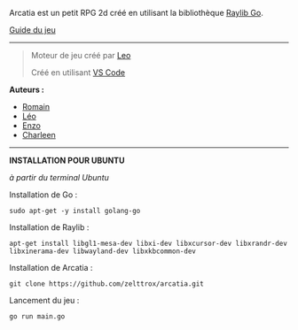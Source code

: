 Arcatia est un petit RPG 2d créé en utilisant la bibliothèque [Raylib Go](https://github.com/gen2brain/raylib-go).

[Guide du jeu](https://crawling-harmony-876.notion.site/Tutoriel-Arcatia-10e7260ac5138069812bc7a4a356a937?pvs=4)

-------------------------------------

> Moteur de jeu créé par [Leo](https://github.com/comptegithubleo)
> 
> Créé en utilisant [VS Code](https://code.visualstudio.com/)

**Auteurs :**
- [Romain](https://github.com/Velapsis)
- [Léo](https://github.com/mkbyx)
- [Enzo](https://github.com/zelttrox)
- [Charleen](https://github.com/CharLuney)

-------------------------------------

**INSTALLATION POUR UBUNTU**

_à partir du terminal Ubuntu_

Installation de Go :
```
sudo apt-get -y install golang-go 
```

Installation de Raylib :
```
apt-get install libgl1-mesa-dev libxi-dev libxcursor-dev libxrandr-dev libxinerama-dev libwayland-dev libxkbcommon-dev
```

Installation de Arcatia :
```
git clone https://github.com/zelttrox/arcatia.git
```

Lancement du jeu :
```
go run main.go
```
